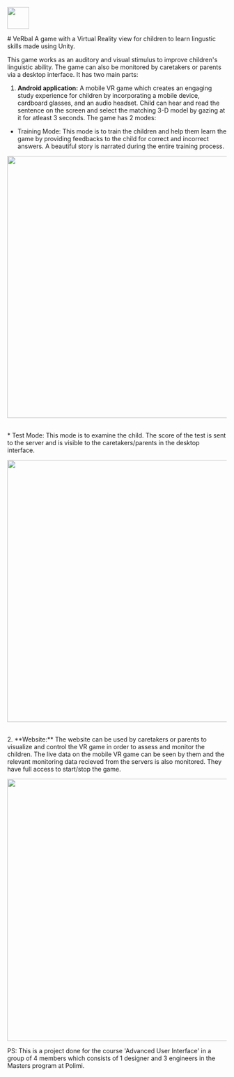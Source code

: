 <p float="center">
<img src="/Screenshots/logo.jpg" width="50">
</p>
# VeRbal
A game with a Virtual Reality view for children to learn lingustic skills made using Unity. <br>

This game works as an auditory and visual stimulus to improve children's linguistic ability. The game can also be monitored by caretakers or parents via a desktop interface. It has two main parts:<br>
1. **Android application:** A mobile VR game which creates an engaging study experience for children by incorporating a mobile device, cardboard glasses, and an audio headset. Child can hear and read the sentence on the screen and select the matching 3-D model by gazing at it for atleast 3 seconds. The game has 2 modes:<br>
* Training Mode: This mode is to train the children and help them learn the game by providing feedbacks to the child for correct and incorrect answers. A beautiful story is narrated during the entire training process.<br>
<p float="center">
<img src="/Screenshots/1.jpg" width="600">
</p><br>
* Test Mode: This mode is to examine the child. The score of the test is sent to the server and is visible to the caretakers/parents in the desktop interface. <br>
<p float="center">
<img src="/Screenshots/2.jpg" width="600">
</p><br>
2. **Website:** The website can be used by caretakers or parents to visualize and control the VR game in order to assess and monitor the children. The live data on the mobile VR game can be seen by them and the relevant monitoring data recieved from the servers is also monitored. They have full access to start/stop the game.
<p float="center">
<img src="/Screenshots/3.jpg" width="600">
</p>
PS: This is a project done for the course 'Advanced User Interface' in a group of 4 members which consists of 1 designer and 3 engineers in the Masters program at Polimi.

